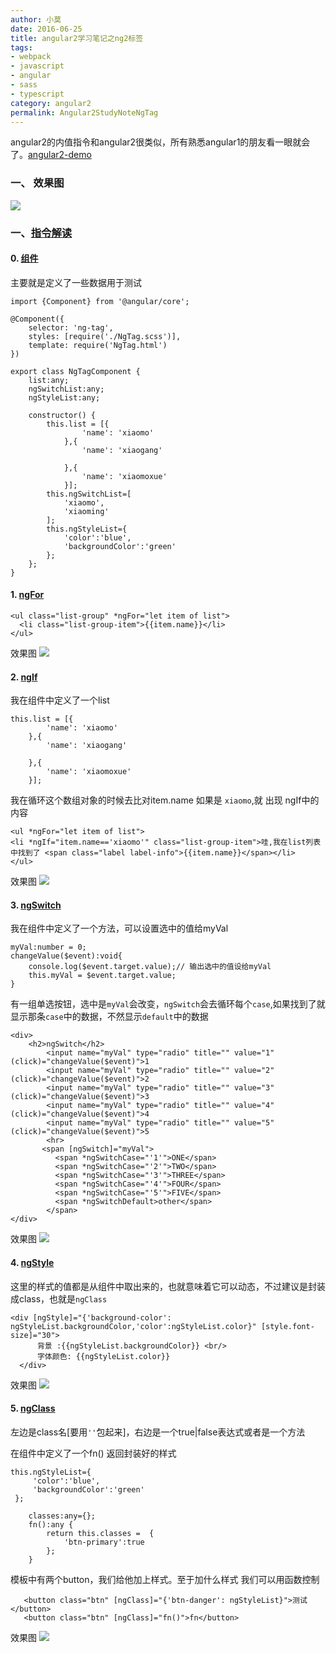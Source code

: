```yaml
---
author: 小莫
date: 2016-06-25
title: angular2学习笔记之ng2标签
tags:
- webpack
- javascript
- angular
- sass
- typescript
category: angular2
permalink: Angular2StudyNoteNgTag
---
```

angular2的内值指令和angular2很类似，所有熟悉angular1的朋友看一眼就会了。[angular2-demo](https://github.com/houko/angular2-demo)
<!-- more -->

### 一、 效果图
![](https://image.xiaomo.info/banner/ngTag.png)

### 一、[指令解读](https://github.com/houko/angular2-demo/tree/master/src/ts/component/ngTag)

#### 0. [组件](https://github.com/houko/angular2-demo/tree/master/src/ts/component/ngTag//NgTag.ts)
主要就是定义了一些数据用于测试

```
import {Component} from '@angular/core';

@Component({
    selector: 'ng-tag',
    styles: [require('./NgTag.scss')],
    template: require('NgTag.html')
})

export class NgTagComponent {
    list:any;
    ngSwitchList:any;
    ngStyleList:any;

    constructor() {
        this.list = [{
                'name': 'xiaomo'
            },{
                'name': 'xiaogang'

            },{
                'name': 'xiaomoxue'
            }];
        this.ngSwitchList=[
            'xiaomo',
            'xiaoming'
        ];
        this.ngStyleList={
            'color':'blue',
            'backgroundColor':'green'
        };
    };
}

```


#### 1. [ngFor](https://github.com/houko/angular2-demo/tree/master/src/ts/component/ngTag/NgTag.html)



```
<ul class="list-group" *ngFor="let item of list">
  <li class="list-group-item">{{item.name}}</li>
</ul>
```

效果图
![](https://image.xiaomo.info/banner/ngFor.png)

#### 2. [ngIf](https://github.com/houko/angular2-demo/tree/master/src/ts/component/ngTag/NgTag.html)

我在组件中定义了一个list

```
this.list = [{
        'name': 'xiaomo'
    },{
        'name': 'xiaogang'

    },{
        'name': 'xiaomoxue'
    }];
```

我在循环这个数组对象的时候去比对item.name 如果是 `xiaomo`,就 出现 ngIf中的内容

```
<ul *ngFor="let item of list">
<li *ngIf="item.name=='xiaomo'" class="list-group-item">哇,我在list列表中找到了 <span class="label label-info">{{item.name}}</span></li>
</ul>
```

效果图
![](https://image.xiaomo.info/banner/ngIf.png)

#### 3. [ngSwitch](https://github.com/houko/angular2-demo/tree/master/src/ts/component/ngTag/NgTag.html)

我在组件中定义了一个方法，可以设置选中的值给myVal

```
myVal:number = 0;
changeValue($event):void{
    console.log($event.target.value);// 输出选中的值设给myVal
    this.myVal = $event.target.value;
}
```

有一组单选按钮，选中是`myVal`会改变，`ngSwitch`会去循环每个`case`,如果找到了就显示那条`case`中的数据，不然显示`default`中的数据

```
<div>
    <h2>ngSwitch</h2>
        <input name="myVal" type="radio" title="" value="1" (click)="changeValue($event)">1
        <input name="myVal" type="radio" title="" value="2" (click)="changeValue($event)">2
        <input name="myVal" type="radio" title="" value="3" (click)="changeValue($event)">3
        <input name="myVal" type="radio" title="" value="4" (click)="changeValue($event)">4
        <input name="myVal" type="radio" title="" value="5" (click)="changeValue($event)">5
        <hr>
       <span [ngSwitch]="myVal">
          <span *ngSwitchCase="'1'">ONE</span>
          <span *ngSwitchCase="'2'">TWO</span>
          <span *ngSwitchCase="'3'">THREE</span>
          <span *ngSwitchCase="'4'">FOUR</span>
          <span *ngSwitchCase="'5'">FIVE</span>
          <span *ngSwitchDefault>other</span>
	    </span>
</div>
```

效果图
![](https://image.xiaomo.info/banner/NgSwitch.gif)

#### 4. [ngStyle](https://github.com/houko/angular2-demo/tree/master/src/ts/component/ngTag/NgTag.html)

这里的样式的值都是从组件中取出来的，也就意味着它可以动态，不过建议是封装成class，也就是`ngClass`

```
<div [ngStyle]="{'background-color': ngStyleList.backgroundColor,'color':ngStyleList.color}" [style.font-size]="30">
      背景 :{{ngStyleList.backgroundColor}} <br/>
      字体颜色: {{ngStyleList.color}}
  </div>
```

效果图
![](https://image.xiaomo.info/banner/ngStyle.png)

#### 5. [ngClass](https://github.com/houko/angular2-demo/blob/master/src/ts/component/ngTag/NgTag.html)

左边是class名[要用<code>''</code>包起来]，右边是一个true|false表达式或者是一个方法

在组件中定义了一个fn() 返回封装好的样式

```
this.ngStyleList={
     'color':'blue',
     'backgroundColor':'green'
 };

    classes:any={};
    fn():any {
        return this.classes =  {
            'btn-primary':true
        };
    }
```

模板中有两个button，我们给他加上样式。至于加什么样式 我们可以用函数控制

```
   <button class="btn" [ngClass]="{'btn-danger': ngStyleList}">测试</button>
   <button class="btn" [ngClass]="fn()">fn</button>
```

效果图
![](https://image.xiaomo.info/banner/ngClass.png)
